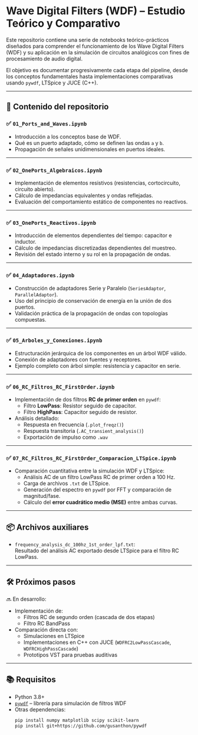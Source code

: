 # Wave Digital Filters (WDF) – Estudio Teórico y Comparativo

Este repositorio contiene una serie de notebooks teórico-prácticos diseñados para comprender el funcionamiento de los Wave Digital Filters (WDF) y su aplicación en la simulación de circuitos analógicos con fines de procesamiento de audio digital.

El objetivo es documentar progresivamente cada etapa del pipeline, desde los conceptos fundamentales hasta implementaciones comparativas usando `pywdf`, LTSpice y JUCE (C++).

---

## 📁 Contenido del repositorio

### ✅ `01_Ports_and_Waves.ipynb`
- Introducción a los conceptos base de WDF.
- Qué es un puerto adaptado, cómo se definen las ondas `a` y `b`.
- Propagación de señales unidimensionales en puertos ideales.

---

### ✅ `02_OnePorts_Algebraicos.ipynb`
- Implementación de elementos resistivos (resistencias, cortocircuito, circuito abierto).
- Cálculo de impedancias equivalentes y ondas reflejadas.
- Evaluación del comportamiento estático de componentes no reactivos.

---

### ✅ `03_OnePorts_Reactivos.ipynb`
- Introducción de elementos dependientes del tiempo: capacitor e inductor.
- Cálculo de impedancias discretizadas dependientes del muestreo.
- Revisión del estado interno y su rol en la propagación de ondas.

---

### ✅ `04_Adaptadores.ipynb`
- Construcción de adaptadores Serie y Paralelo (`SeriesAdaptor`, `ParallelAdaptor`).
- Uso del principio de conservación de energía en la unión de dos puertos.
- Validación práctica de la propagación de ondas con topologías compuestas.

---

### ✅ `05_Arboles_y_Conexiones.ipynb`
- Estructuración jerárquica de los componentes en un árbol WDF válido.
- Conexión de adaptadores con fuentes y receptores.
- Ejemplo completo con árbol simple: resistencia y capacitor en serie.

---

### ✅ `06_RC_Filtros_RC_FirstOrder.ipynb`
- Implementación de dos filtros **RC de primer orden** en `pywdf`:
  - Filtro **LowPass**: Resistor seguido de capacitor.
  - Filtro **HighPass**: Capacitor seguido de resistor.
- Análisis detallado:
  - Respuesta en frecuencia (`.plot_freqz()`)
  - Respuesta transitoria (`.AC_transient_analysis()`)
  - Exportación de impulso como `.wav`

---

### ✅ `07_RC_Filtros_RC_FirstOrder_Comparacion_LTSpice.ipynb`
- Comparación cuantitativa entre la simulación WDF y LTSpice:
  - Análisis AC de un filtro LowPass RC de primer orden a 100 Hz.
  - Carga de archivos `.txt` de LTSpice.
  - Generación del espectro en `pywdf` por FFT y comparación de magnitud/fase.
  - Cálculo del **error cuadrático medio (MSE)** entre ambas curvas.

---

## 📦 Archivos auxiliares

- `frequency_analysis_dc_100hz_1st_order_lpf.txt`:  
  Resultado del análisis AC exportado desde LTSpice para el filtro RC LowPass.

---

## 🛠️ Próximos pasos

🔜 En desarrollo:

- Implementación de:
  - Filtros RC de segundo orden (cascada de dos etapas)
  - Filtro RC BandPass
- Comparación directa con:
  - Simulaciones en LTSpice
  - Implementaciones en C++ con JUCE (`WDFRC2LowPassCascade`, `WDFRCHighPassCascade`)
  - Prototipos VST para pruebas auditivas

---

## 📚 Requisitos

- Python 3.8+
- [`pywdf`](https://github.com/gusanthon/pywdf) – librería para simulación de filtros WDF
- Otras dependencias:
  ```bash
  pip install numpy matplotlib scipy scikit-learn
  pip install git+https://github.com/gusanthon/pywdf
